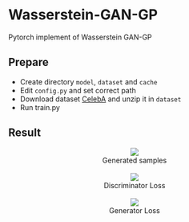 # Wasserstein-GAN-GP

Pytorch implement of Wasserstein GAN-GP

## Prepare

- Create directory `model`, `dataset` and `cache`
- Edit `config.py` and set correct path
- Download dataset [CelebA](http://mmlab.ie.cuhk.edu.hk/projects/CelebA.html) and unzip it in `dataset`
- Run train.py

## Result

<p align="center">
	<img src="https://github.com/Accelerator66/Wasserstein-GAN-GP/images/samples.png">
	<br>Generated samples<br><br>
	<img src="https://github.com/Accelerator66/Wasserstein-GAN-GP/images/DLoss.png">
	<br>Discriminator Loss<br><br>
	<img src="https://github.com/Accelerator66/Wasserstein-GAN-GP/images/GLoss.png">
	<br>Generator Loss<br><br>
</p>
